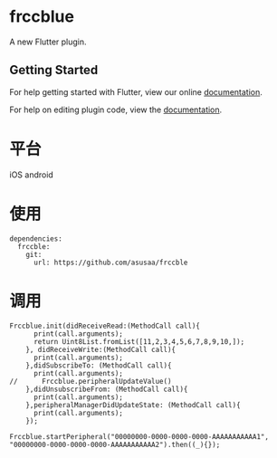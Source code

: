 # frccblue

A new Flutter plugin.

## Getting Started

For help getting started with Flutter, view our online
[documentation](https://flutter.io/).

For help on editing plugin code, view the [documentation](https://flutter.io/developing-packages/#edit-plugin-package).

# 平台
iOS android

# 使用
```
dependencies:
  frccble:
    git:
      url: https://github.com/asusaa/frccble
```
      
      
# 调用
```
Frccblue.init(didReceiveRead:(MethodCall call){
      print(call.arguments);
      return Uint8List.fromList([11,2,3,4,5,6,7,8,9,10,]);
    }, didReceiveWrite:(MethodCall call){
      print(call.arguments);
    },didSubscribeTo: (MethodCall call){
      print(call.arguments);
//      Frccblue.peripheralUpdateValue()
    },didUnsubscribeFrom: (MethodCall call){
      print(call.arguments);
    },peripheralManagerDidUpdateState: (MethodCall call){
      print(call.arguments);
    });

Frccblue.startPeripheral("00000000-0000-0000-0000-AAAAAAAAAAA1", "00000000-0000-0000-0000-AAAAAAAAAAA2").then((_){});
```
